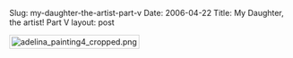 Slug: my-daughter-the-artist-part-v
Date: 2006-04-22
Title: My Daughter, the artist! Part V
layout: post

<img alt="adelina_painting4_cropped.png" class="at-xid-6a010534988cd3970b0120a5b36858970c" id="image2319" src="http://steveivy.typepad.com/.a/6a010534988cd3970b0120a5b36858970c-pi" style="padding: 3px; border: 1px solid #ccc;" />
